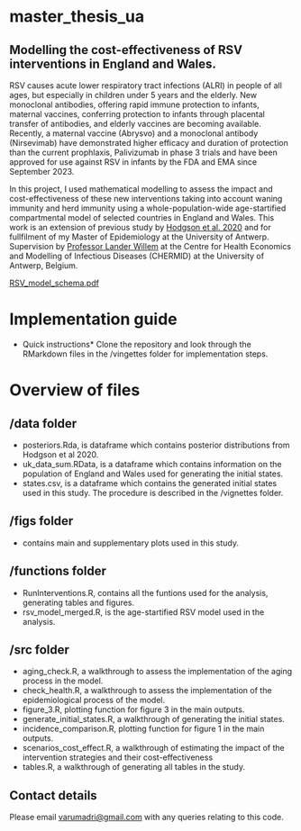 # master_thesis_ua
## Modelling the cost-effectiveness of RSV interventions in England and Wales. 
RSV causes acute lower respiratory tract infections (ALRI) in people of all ages, but especially in children under 5 years and the elderly. New monoclonal antibodies, offering rapid immune protection to infants, maternal vaccines, conferring protection to infants through placental transfer of antibodies, and elderly vaccines are becoming available. Recently, a maternal vaccine (Abrysvo) and a monoclonal antibody (Nirsevimab) have demonstrated higher efficacy and duration of protection than the current prophlaxis, Palivizumab in phase 3 trials and have been approved for use against RSV in infants by the FDA and EMA since September 2023. 

In this project, I used mathematical modelling to assess the impact and cost-effectiveness of these new interventions taking into account waning immunity and herd immunity using a whole-population-wide age-startified compartmental model of selected countries in England and Wales. This work is an extension of previous study by [Hodgson et al. 2020](https://bmcmedicine.biomedcentral.com/articles/10.1186/s12916-020-01802-8) and for fullfilment of my Master of Epidemiology at the University of Antwerp. Supervision by [Professor Lander Willem](https://www.uantwerpen.be/en/staff/lander-willem/) at the Centre for Health Economics and Modelling of Infectious Diseases (CHERMID) at the University of Antwerp, Belgium. 

[RSV_model_schema.pdf](https://github.com/arumadri/master_thesis_ua/files/15475728/RSV_model_schema.pdf)

# Implementation guide 
* Quick instructions*
  Clone the repository and look through the RMarkdown files in the /vingettes folder for implementation steps.

# Overview of files 
## /data folder 
+ posteriors.Rda, is dataframe which contains posterior distributions from Hodgson et al 2020.
+ uk_data_sum.RData, is a dataframe which contains information on the population of England and Wales used for generating the initial states.
+ states.csv, is a dataframe which contains the generated initial states used in this study. The procedure is described in the /vignettes folder.

## /figs folder 
+ contains main and supplementary plots used in this study.

## /functions folder 
+ RunInterventions.R, contains all the funtions used for the analysis, generating tables and figures.
+ rsv_model_merged.R, is the age-startified RSV model used in the analysis.

## /src folder 
+ aging_check.R, a walkthrough to assess the implementation of the aging process in the model.
+ check_health.R, a walkthrough to assess the implementation of the epidemiological process of the model.
+ figure_3.R, plotting function for figure 3 in the main outputs.
+ generate_initial_states.R, a walkthrough of generating the initial states.
+ incidence_comparison.R, plotting function for figure 1 in the main outputs.
+ scenarios_cost_effect.R, a walkthrough of estimating the impact of the intervention strategies and their cost-effectiveness
+ tables.R, a walkthrough of generating all tables in the study.

## Contact details 
Please email [varumadri@gmail.com](varumadri@gmail.com) with any queries relating to this code.
